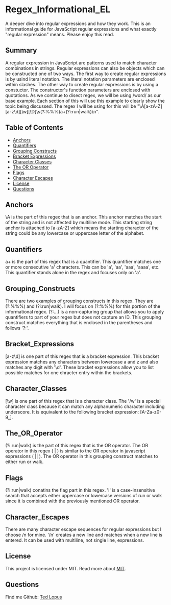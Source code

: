 # Regex_Informational_EL
A deeper dive into regular expressions and how they work. This is an informational guide for JavaScript regular expressions and what exactly "regular expression" means. Please enjoy this read.

## Summary
A regular expression in JavaScript are patterns used to match character combinations in strings. Regular expressions can also be objects which can be constructed one of two ways. The first way to create regular expressions is by usind literal notation. The literal notation parameters are enclosed within slashes. The other way to create regular expressions is by using a constuctor. The constructor's function parameters are enclosed with quotations. As we continue to disect regex, we will be using /word/ as our base example. Each section of this will use this example to clearly show the topic being discussed. The regex I will be using for this will be "\A[a-zA-Z][a-z\d][\w][\D]\s(?:%%%)a+(?i:run|walk)\n".

## Table of Contents
* [Anchors](#Anchors)
* [Quantifiers](#Quantifiers)
* [Grouping Constructs](#Grouping_Constructs)
* [Bracket Expressions](#Bracket_Expressions)
* [Character Classes](#Character_Classes)
* [The OR Operator](#The_OR_Operator)
* [Flags](#Flags)
* [Character Escapes](#Character_Escapes)
* [License](#License)
* [Questions](#Questions) 
  
## Anchors
\A is the part of this regex that is an anchor. This anchor matches the start of the string and is not affected by multiline mode. This starting string anchor is attached to [a-zA-Z] which means the starting character of the string could be any lowercase or uppercase letter of the alphabet.

## Quantifiers
a+ is the part of this regex that is a quantifier. This quantifier matches one or more consecutive 'a' characters. This can be 'a', 'aa', 'aaa', 'aaaa', etc. This quantifier stands alone in the regex and focuses only on 'a'.

## Grouping_Constructs
There are two examples of grouping constructs in this regex. They are (?:%%%) and (?i:run|walk). I will focus on (?:%%%) for this portion of the informational regex. (?:...) is a non-capturing group that allows you to apply quantifiers to part of your regex but does not capture an ID. This grouping construct matches everything that is enclosed in the parentheses and follows '?:'.

## Bracket_Expressions
[a-z\d] is one part of this regex that is a bracket expression. This bracket expression matches any characters between lowercase a and z and also matches any digit with '\d'. These bracket expressions allow you to list possible matches for one chracter entry within the brackets.

## Character_Classes
[\w] is one part of this regex that is a character class. The '/w' is a special character class because it can match any alphanumeric character including underscore. It is equivalent to the following bracket expression: [A-Za-z0-9_].

## The_OR_Operator
(?i:run|walk) is the part of this regex that is the OR operator. The OR operator in this regex ( | ) is similar to the OR operator in javascript expressions ( || ). The OR operator in this grouping construct matches to either run or walk.

## Flags
(?i:run|walk) conatins the flag part in this regex. 'i' is a case-insensitive search that accepts either uppercase or lowercase versions of run or walk since it is combined with the previously mentioned OR operator.

## Character_Escapes
There are many character escape sequences for regular expressions but I choose /n for mine. '/n' creates a new line and matches when a new line is entered. It can be used with multiline, not single line, expressions.

## License
This project is licensed under  MIT.
Read more about [MIT](https://opensource.org/licenses/MIT).

## Questions
Find me Github: 
[Ted Lopus](https://github.com/tedlopus)